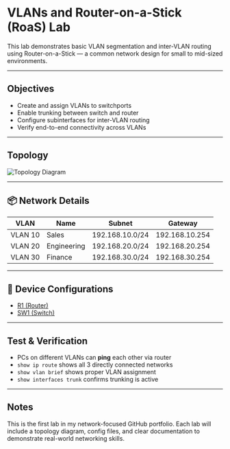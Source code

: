 # VLANs and Router-on-a-Stick (RoaS) Lab

This lab demonstrates basic VLAN segmentation and inter-VLAN routing using Router-on-a-Stick — a common network design for small to mid-sized environments.

---

## Objectives

- Create and assign VLANs to switchports
- Enable trunking between switch and router
- Configure subinterfaces for inter-VLAN routing
- Verify end-to-end connectivity across VLANs

---

## Topology

![Topology Diagram](topology.png)

---

## 📦 Network Details

| VLAN     | Name        | Subnet            | Gateway             |
|----------|-------------|-------------------|---------------------|
| VLAN 10  | Sales       | 192.168.10.0/24   | 192.168.10.254      |
| VLAN 20  | Engineering | 192.168.20.0/24   | 192.168.20.254      |
| VLAN 30  | Finance     | 192.168.30.0/24   | 192.168.30.254      |

---

## 🔧 Device Configurations

- [R1 (Router)](configs/R1.txt)
- [SW1 (Switch)](configs/SW1.txt)

---

## Test & Verification

- PCs on different VLANs can **ping** each other via router
- `show ip route` shows all 3 directly connected networks
- `show vlan brief` shows proper VLAN assignment
- `show interfaces trunk` confirms trunking is active

---

## Notes

This is the first lab in my network-focused GitHub portfolio. Each lab will include a topology diagram, config files, and clear documentation to demonstrate real-world networking skills.
